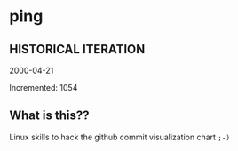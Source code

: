# ping

## HISTORICAL ITERATION
2000-04-21

Incremented: 1054

## What is this?? 
Linux skills to hack the github commit visualization chart `;-)`

